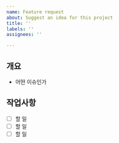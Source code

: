 ```yaml
---
name: Feature request
about: Suggest an idea for this project
title: ''
labels: ''
assignees: ''

---
```


## 개요
- 어떤 이슈인가

## 작업사항
- [ ] 할 일
- [ ] 할 일
- [ ] 할 일
